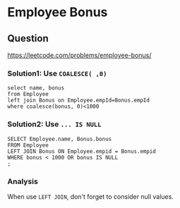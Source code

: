 # Employee Bonus
## Question
https://leetcode.com/problems/employee-bonus/
### Solution1: Use ```COALESCE( ,0)```
```
select name, bonus
from Employee
left join Bonus on Employee.empId=Bonus.empId
where coalesce(bonus, 0)<1000
```
### Solution2: Use ```... IS NULL```
```
SELECT Employee.name, Bonus.bonus
FROM Employee
LEFT JOIN Bonus ON Employee.empid = Bonus.empid
WHERE bonus < 1000 OR bonus IS NULL
;
```
### Analysis
When use ```LEFT JOIN```, don't forget to consider null values.
